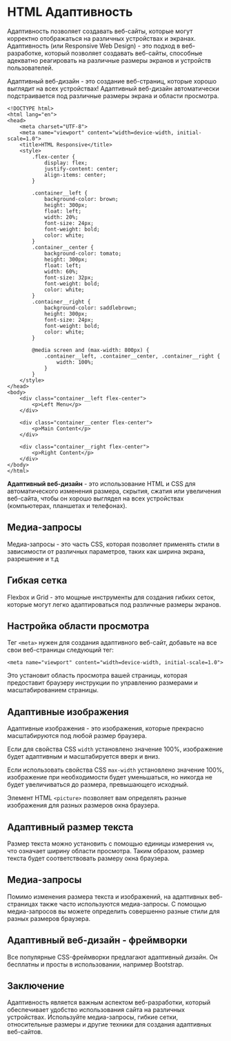 # HTML Адаптивность

Адаптивность позволяет создавать веб-сайты, которые могут корректно отображаться на различных устройствах и экранах. Адаптивность (или Responsive Web Design) - это подход в веб-разработке, который позволяет создавать веб-сайты, способные адекватно реагировать на различные размеры экранов и устройств пользователей.

Адаптивный веб-дизайн - это создание веб-страниц, которые хорошо выглядит на всех устройствах! Адаптивный веб-дизайн автоматически подстраивается под различные размеры экрана и области просмотра.

```
<!DOCTYPE html>
<html lang="en">
<head>
    <meta charset="UTF-8">
    <meta name="viewport" content="width=device-width, initial-scale=1.0">
    <title>HTML Responsive</title>
    <style>
        .flex-center {
            display: flex;
            justify-content: center;
            align-items: center;
        }

        .container__left {
            background-color: brown;
            height: 300px;
            float: left;
            width: 20%;
            font-size: 24px;
            font-weight: bold;
            color: white;
        }
        .container__center {
            background-color: tomato;
            height: 300px;
            float: left;
            width: 60%;
            font-size: 32px;
            font-weight: bold;
            color: white;
        }
        .container__right {
            background-color: saddlebrown;
            height: 300px;
            font-size: 24px;
            font-weight: bold;
            color: white;
        }

        @media screen and (max-width: 800px) {
            .container__left, .container__center, .container__right {
                width: 100%;
            }
        }
    </style>
</head>
<body>
    <div class="container__left flex-center">
        <p>Left Menu</p>
    </div>

    <div class="container__center flex-center">
        <p>Main Content</p>
    </div>

    <div class="container__right flex-center">
        <p>Right Content</p>
    </div>
</body>
</html>
```

**Адаптивный веб-дизайн** - это использование HTML и CSS для автоматического изменения размера, скрытия, сжатия или увеличения веб-сайта, чтобы он хорошо выглядел на всех устройствах (компьютерах, планшетах и телефонах).

## Медиа-запросы

Медиа-запросы - это часть CSS, которая позволяет применять стили в зависимости от различных параметров, таких как ширина экрана, разрешение и т.д

## Гибкая сетка

Flexbox и Grid - это мощные инструменты для создания гибких сеток, которые могут легко адаптироваться под различные размеры экранов.

## Настройка области просмотра

Тег ``<meta>`` нужен для создания адаптивного веб-сайт, добавьте на все свои веб-страницы следующий тег:

```
<meta name="viewport" content="width=device-width, initial-scale=1.0">
```

Это установит область просмотра вашей страницы, которая предоставит браузеру инструкции по управлению размерами и масштабированием страницы.

## Адаптивные изображения

Адаптивные изображения - это изображения, которые прекрасно масштабируются под любой размер браузера.

Если для свойства CSS ``width`` установлено значение 100%, изображение будет адаптивным и масштабируется вверх и вниз.

Если использовать свойства CSS ``max-width`` установлено значение 100%, изображение при необходимости будет уменьшаться, но никогда не будет увеличиваться до размера, превышающего исходный.

Элемент HTML ``<picture>`` позволяет вам определять разные изображения для разных размеров окна браузера.

## Адаптивный размер текста

Размер текста можно установить с помощью единицы измерения ``vw``, что означает ширину области просмотра. Таким образом, размер текста будет соответствовать размеру окна браузера.

## Медиа-запросы

Помимо изменения размера текста и изображений, на адаптивных веб-страницах также часто используются медиа-запросы. С помощью медиа-запросов вы можете определить совершенно разные стили для разных размеров браузера. 

## Адаптивный веб-дизайн - фреймворки

Все популярные CSS-фреймворки предлагают адаптивный дизайн. Он бесплатны и просты в использовании, например Bootstrap.

## Заключение

Адаптивность является важным аспектом веб-разработки, который обеспечивает удобство использования сайта на различных устройствах. Используйте медиа-запросы, гибкие сетки, относительные размеры и другие техники для создания адаптивных веб-сайтов.